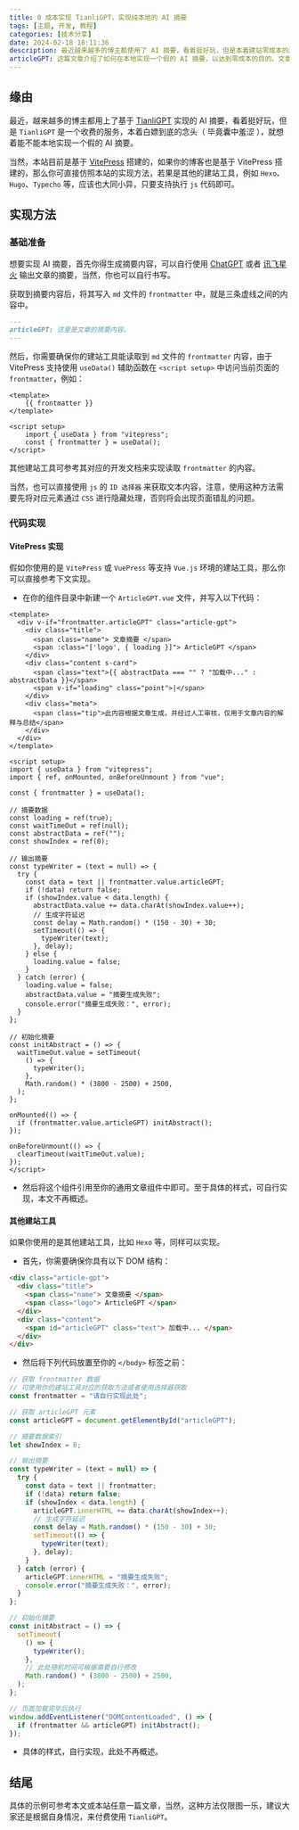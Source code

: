 ```yaml
---
title: 0 成本实现 TianliGPT，实现纯本地的 AI 摘要
tags: [主题, 开发, 教程]
categories: [技术分享]
date: 2024-02-18 18:11:36
description: 最近越来越多的博主都使用了 AI 摘要，看着挺好玩，但是本着建站零成本的原则，于是就想着纯本地实现一个假的 AI 摘要。
articleGPT: 这篇文章介绍了如何在本地实现一个假的 AI 摘要，以达到零成本的目的。文章首先提到了越来越多的博主使用基于 TianliGPT 的 AI 摘要服务，但由于该服务收费，作者希望通过本地实现来避免费用。接着，文章详细介绍了实现方法，包括基础准备和代码实现，分别针对 VitePress 和其他建站工具进行了说明。文章最后指出，这种方法仅限于娱乐，建议大家根据自身情况选择是否付费使用 TianliGPT。
---
```


## 缘由

最近，越来越多的博主都用上了基于 [TianliGPT](https://github.com/zhheo/Post-Abstract-AI) 实现的 AI 摘要，看着挺好玩，但是 `TianliGPT` 是一个收费的服务，本着白嫖到底的念头（ 毕竟囊中羞涩 ），就想着能不能本地实现一个假的 AI 摘要。

当然，本站目前是基于 [VitePress](https://vitepress.dev/) 搭建的，如果你的博客也是基于 VitePress 搭建的，那么你可直接仿照本站的实现方法，若果是其他的建站工具，例如 `Hexo`、`Hugo`、`Typecho` 等，应该也大同小异，只要支持执行 `js` 代码即可。

## 实现方法

### 基础准备

想要实现 AI 摘要，首先你得生成摘要内容，可以自行使用 [ChatGPT](https://chat.openai.com/) 或者 [讯飞星火](https://xinghuo.xfyun.cn/) 输出文章的摘要，当然，你也可以自行书写。

获取到摘要内容后，将其写入 `md` 文件的 `frontmatter` 中，就是三条虚线之间的内容中。

```md
---
articleGPT: 这里是文章的摘要内容。
---
```

然后，你需要确保你的建站工具能读取到 `md` 文件的 `frontmatter` 内容，由于 VitePress 支持使用 `useData()` 辅助函数在 `<script setup>` 中访问当前页面的 `frontmatter`，例如：

```vue
<template>
    {{ frontmatter }}
</template>

<script setup>
    import { useData } from "vitepress";
    const { frontmatter } = useData();
</script>
```

其他建站工具可参考其对应的开发文档来实现读取 `frontmatter` 的内容。

当然，也可以直接使用 `js` 的 `ID 选择器` 来获取文本内容，注意，使用这种方法需要先将对应元素通过 `CSS` 进行隐藏处理，否则将会出现页面错乱的问题。

### 代码实现

#### VitePress 实现

假如你使用的是 `VitePress` 或 `VuePress` 等支持 `Vue.js` 环境的建站工具，那么你可以直接参考下文实现。

- 在你的组件目录中新建一个 `ArticleGPT.vue` 文件，并写入以下代码：

```vue
<template>
  <div v-if="frontmatter.articleGPT" class="article-gpt">
    <div class="title">
      <span class="name"> 文章摘要 </span>
      <span :class="['logo', { loading }]"> ArticleGPT </span>
    </div>
    <div class="content s-card">
      <span class="text">{{ abstractData === "" ? "加载中..." : abstractData }}</span>
      <span v-if="loading" class="point">|</span>
    </div>
    <div class="meta">
      <span class="tip">此内容根据文章生成，并经过人工审核，仅用于文章内容的解释与总结</span>
    </div>
  </div>
</template>

<script setup>
import { useData } from "vitepress";
import { ref, onMounted, onBeforeUnmount } from "vue";

const { frontmatter } = useData();

// 摘要数据
const loading = ref(true);
const waitTimeOut = ref(null);
const abstractData = ref("");
const showIndex = ref(0);

// 输出摘要
const typeWriter = (text = null) => {
  try {
    const data = text || frontmatter.value.articleGPT;
    if (!data) return false;
    if (showIndex.value < data.length) {
      abstractData.value += data.charAt(showIndex.value++);
      // 生成字符延迟
      const delay = Math.random() * (150 - 30) + 30;
      setTimeout(() => {
        typeWriter(text);
      }, delay);
    } else {
      loading.value = false;
    }
  } catch (error) {
    loading.value = false;
    abstractData.value = "摘要生成失败";
    console.error("摘要生成失败：", error);
  }
};

// 初始化摘要
const initAbstract = () => {
  waitTimeOut.value = setTimeout(
    () => {
      typeWriter();
    },
    Math.random() * (3800 - 2500) + 2500,
  );
};

onMounted(() => {
  if (frontmatter.value.articleGPT) initAbstract();
});

onBeforeUnmount(() => {
  clearTimeout(waitTimeOut.value);
});
</script>
```

- 然后将这个组件引用至你的通用文章组件中即可。至于具体的样式，可自行实现，本文不再概述。

#### 其他建站工具

如果你使用的是其他建站工具，比如 `Hexo` 等，同样可以实现。

- 首先，你需要确保你具有以下 DOM 结构：

```html
<div class="article-gpt">
  <div class="title">
    <span class="name"> 文章摘要 </span>
    <span class="logo"> ArticleGPT </span>
  </div>
  <div class="content">
    <span id="articleGPT" class="text"> 加载中... </span>
  </div>
</div>
```

- 然后将下列代码放置至你的 `</body>` 标签之前：

```js
// 获取 frontmatter 数据
// 可使用你的建站工具对应的获取方法或者使用选择器获取
const frontmatter = "请自行实现此处";

// 获取 articleGPT 元素
const articleGPT = document.getElementById("articleGPT");

// 摘要数据索引
let showIndex = 0;

// 输出摘要
const typeWriter = (text = null) => {
  try {
    const data = text || frontmatter;
    if (!data) return false;
    if (showIndex < data.length) {
      articleGPT.innerHTML += data.charAt(showIndex++);
      // 生成字符延迟
      const delay = Math.random() * (150 - 30) + 30;
      setTimeout(() => {
        typeWriter(text);
      }, delay);
    }
  } catch (error) {
    articleGPT.innerHTML = "摘要生成失败";
    console.error("摘要生成失败：", error);
  }
};

// 初始化摘要
const initAbstract = () => {
  setTimeout(
    () => {
      typeWriter();
    },
    // 此处随机时间可根据需要自行修改
    Math.random() * (3800 - 2500) + 2500,
  );
};

// 页面加载完毕后执行
window.addEventListener("DOMContentLoaded", () => {
  if (frontmatter && articleGPT) initAbstract();
});
```

- 具体的样式，自行实现，此处不再概述。

## 结尾

具体的示例可参考本文或本站任意一篇文章，当然，这种方法仅限图一乐，建议大家还是根据自身情况，来付费使用 `TianliGPT`。